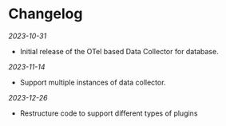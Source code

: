 Changelog
==========

_2023-10-31_

- Initial release of the OTel based Data Collector for database.

_2023-11-14_

- Support multiple instances of data collector.

_2023-12-26_

- Restructure code to support different types of plugins
